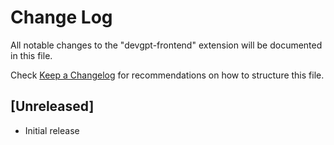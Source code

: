 # Change Log

All notable changes to the "devgpt-frontend" extension will be documented in this file.

Check [Keep a Changelog](http://keepachangelog.com/) for recommendations on how to structure this file.

## [Unreleased]

- Initial release